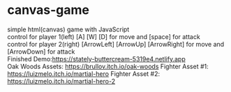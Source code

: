 # canvas-game
simple html(canvas) game with JavaScript
<br>
control for player 1(left) [A] [W] [D] for move and [space] for attack
<br>
control for player 2(right) [ArrowLeft] [ArrowUp] [ArrowRight] for move and [ArrowDown] for attack
<br>
Finished Demo:https://stately-buttercream-5319e4.netlify.app
<br>
Oak Woods Assets: https://brullov.itch.io/oak-woods
Fighter Asset #1: https://luizmelo.itch.io/martial-hero
Fighter Asset #2: https://luizmelo.itch.io/martial-hero-2
